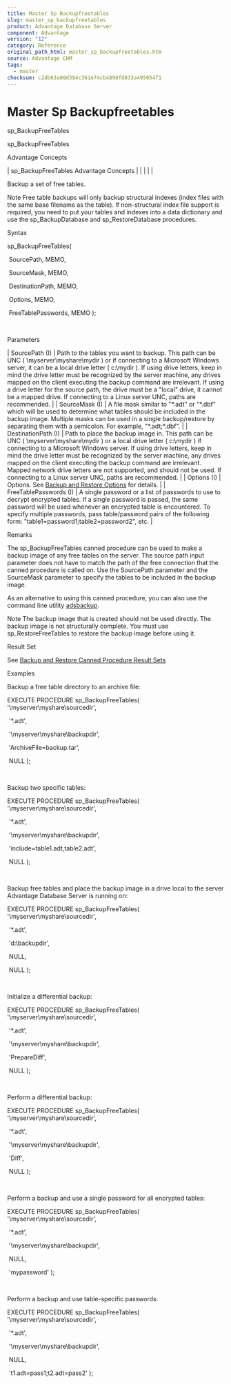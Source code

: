 ```yaml
---
title: Master Sp Backupfreetables
slug: master_sp_backupfreetables
product: Advantage Database Server
component: Advantage
version: "12"
category: Reference
original_path_html: master_sp_backupfreetables.htm
source: Advantage CHM
tags:
  - master
checksum: c2db63a09d394c361e74cb4898fd833a495054f1
---
```


# Master Sp Backupfreetables

sp\_BackupFreeTables

sp\_BackupFreeTables

Advantage Concepts

| sp\_BackupFreeTables  Advantage Concepts |  |  |  |  |

Backup a set of free tables.

Note Free table backups will only backup structural indexes (index files with the same base filename as the table). If non-structural index file support is required, you need to put your tables and indexes into a data dictionary and use the sp\_BackupDatabase and sp\_RestoreDatabase procedures.

Syntax

sp\_BackupFreeTables(

 SourcePath, MEMO,

 SourceMask, MEMO,

 DestinationPath, MEMO,

 Options, MEMO,

 FreeTablePasswords, MEMO );

 

Parameters

| SourcePath (I) | Path to the tables you want to backup. This path can be UNC ( \\myserver\myshare\mydir ) or if connecting to a Microsoft Windows server, it can be a local drive letter ( c:\mydir ). If using drive letters, keep in mind the drive letter must be recognized by the server machine, any drives mapped on the client executing the backup command are irrelevant. If using a drive letter for the source path, the drive must be a "local" drive, it cannot be a mapped drive. If connecting to a Linux server UNC, paths are recommended. |
| SourceMask (I) | A file mask similar to "\*.adt" or "\*.dbf" which will be used to determine what tables should be included in the backup image. Multiple masks can be used in a single backup/restore by separating them with a semicolon. For example, "\*.adt;\*.dbf". |
| DestinationPath (I) | Path to place the backup image in. This path can be UNC ( \\myserver\myshare\mydir ) or a local drive letter ( c:\mydir ) if connecting to a Microsoft Windows server. If using drive letters, keep in mind the drive letter must be recognized by the server machine, any drives mapped on the client executing the backup command are irrelevant. Mapped network drive letters are not supported, and should not be used. If connecting to a Linux server UNC, paths are recommended. |
| Options (I) | Options. See [Backup and Restore Options](master_backup_and_restore_options.md) for details. |
| FreeTablePasswords (I) | A single password or a list of passwords to use to decrypt encrypted tables. If a single password is passed, the same password will be used whenever an encrypted table is encountered. To specify multiple passwords, pass table/password pairs of the following form: "table1=password1;table2=password2", etc. |

Remarks

The sp\_BackupFreeTables canned procedure can be used to make a backup image of any free tables on the server. The source path input parameter does not have to match the path of the free connection that the canned procedure is called on. Use the SourcePath parameter and the SourceMask parameter to specify the tables to be included in the backup image.

As an alternative to using this canned procedure, you can also use the command line utility [adsbackup](master_adsbackup_utility.md).

Note The backup image that is created should not be used directly. The backup image is not structurally complete. You must use sp\_RestoreFreeTables to restore the backup image before using it.

Result Set

See [Backup and Restore Canned Procedure Result Sets](master_backup_and_restore_canned_procedure_result_sets.md)

Examples

Backup a free table directory to an archive file:

EXECUTE PROCEDURE sp\_BackupFreeTables( '\\myserver\myshare\sourcedir',

 '\*.adt',

 '\\myserver\myshare\backupdir',

 'ArchiveFile=backup.tar',

 NULL );

 

Backup two specific tables:

EXECUTE PROCEDURE sp\_BackupFreeTables( '\\myserver\myshare\sourcedir',

 '\*.adt',

 '\\myserver\myshare\backupdir',

 'include=table1.adt,table2.adt',

 NULL );

 

Backup free tables and place the backup image in a drive local to the server Advantage Database Server is running on:

EXECUTE PROCEDURE sp\_BackupFreeTables( '\\myserver\myshare\sourcedir',

 '\*.adt',

 'd:\backupdir',

 NULL,

 NULL );

 

Initialize a differential backup:

EXECUTE PROCEDURE sp\_BackupFreeTables( '\\myserver\myshare\sourcedir',

 '\*.adt',

 '\\myserver\myshare\backupdir',

 'PrepareDiff',

 NULL );

 

Perform a differential backup:

EXECUTE PROCEDURE sp\_BackupFreeTables( '\\myserver\myshare\sourcedir',

 '\*.adt',

 '\\myserver\myshare\backupdir',

 'Diff',

 NULL );

 

Perform a backup and use a single password for all encrypted tables:

EXECUTE PROCEDURE sp\_BackupFreeTables( '\\myserver\myshare\sourcedir',

 '\*.adt',

 '\\myserver\myshare\backupdir',

 NULL,

 'mypassword' );

 

Perform a backup and use table-specific passwords:

EXECUTE PROCEDURE sp\_BackupFreeTables( '\\myserver\myshare\sourcedir',

 '\*.adt',

 '\\myserver\myshare\backupdir',

 NULL,

 't1.adt=pass1;t2.adt=pass2' );
